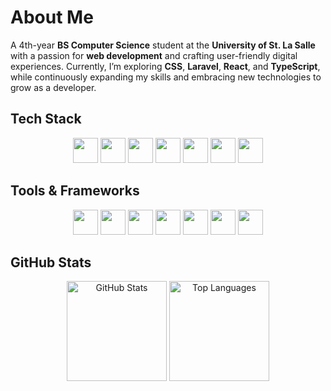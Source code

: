# About Me

A 4th-year **BS Computer Science** student at the **University of St. La Salle** with a passion for **web development** and crafting user-friendly digital experiences. Currently, I’m exploring **CSS**, **Laravel**, **React**, and **TypeScript**, while continuously expanding my skills and embracing new technologies to grow as a developer.

## Tech Stack

<p align="center">
  <img src="https://cdn.jsdelivr.net/gh/devicons/devicon/icons/cplusplus/cplusplus-original.svg" width="40" height="40"/> 
  <img src="https://cdn.jsdelivr.net/gh/devicons/devicon/icons/java/java-original.svg" width="40" height="40"/> 
  <img src="https://cdn.jsdelivr.net/gh/devicons/devicon/icons/html5/html5-original.svg" width="40" height="40"/> 
  <img src="https://cdn.jsdelivr.net/gh/devicons/devicon/icons/css3/css3-original.svg" width="40" height="40"/> 
  <img src="https://cdn.jsdelivr.net/gh/devicons/devicon/icons/react/react-original.svg" width="40" height="40"/> 
  <img src="https://cdn.jsdelivr.net/gh/devicons/devicon/icons/typescript/typescript-original.svg" width="40" height="40"/> 
  <img src="https://cdn.jsdelivr.net/gh/devicons/devicon/icons/csharp/csharp-original.svg" width="40" height="40"/> 
</p>

## Tools & Frameworks

<p align="center">
  <img src="https://cdn.jsdelivr.net/gh/devicons/devicon/icons/laravel/laravel-plain.svg" width="40" height="40"/> 
  <img src="https://cdn.jsdelivr.net/gh/devicons/devicon/icons/git/git-original.svg" width="40" height="40"/> 
  <img src="https://cdn.jsdelivr.net/gh/devicons/devicon/icons/vscode/vscode-original.svg" width="40" height="40"/> 
  <img src="https://cdn.jsdelivr.net/gh/devicons/devicon/icons/unity/unity-original.svg" width="40" height="40"/> 
  <img src="https://cdn.jsdelivr.net/gh/devicons/devicon/icons/arduino/arduino-original.svg" width="40" height="40"/> 
  <img src="https://cdn.jsdelivr.net/gh/devicons/devicon/icons/figma/figma-original.svg" width="40" height="40"/> 
  <img src="https://upload.wikimedia.org/wikipedia/commons/4/45/Notion_app_logo.png" width="40" height="40"/> 
</p>

## GitHub Stats

<p align="center">
  <img src="https://github-readme-stats.vercel.app/api?username=ajca11&show_icons=true&theme=default" alt="GitHub Stats" height="160"/>
  <img src="https://github-readme-stats.vercel.app/api/top-langs/?username=ajca11&layout=compact&theme=default" alt="Top Languages" height="160"/>
</p>
